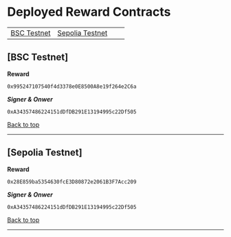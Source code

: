 # Deployed Reward Contracts



| | | | |
|---|---|---|---|
| [BSC Testnet](#bsc-testnet) | [Sepolia Testnet](#sepolia-testnet) |  |  |


## [BSC Testnet]

**Reward**
```
0x995247107540f4d3378e0E8500A8e19f264e2C6a 
```
***Signer & Onwer***
```
0xA34357486224151dDfDB291E13194995c22Df505
```
[Back to top](#deployed-Reward-contracts)

---

## [Sepolia Testnet]

**Reward**
```
0x28E859ba5354630fcE3D80872e2061B3F7Acc209
```
***Signer & Onwer***
```
0xA34357486224151dDfDB291E13194995c22Df505
```
[Back to top](#deployed-Reward-contracts)

---